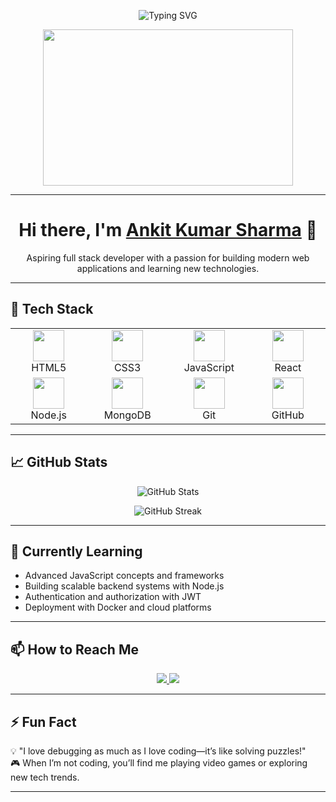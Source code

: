 <!-- Header Image -->
<p align="center">
  <img src="https://readme-typing-svg.herokuapp.com?font=Fira+Code&size=24&pause=1000&color=F7F7F7&width=435&lines=Hello!+I'm+a+Full+Stack+Developer;Welcome+to+My+GitHub+Profile" alt="Typing SVG" />
</p>

<p align="center">
  <img src="https://media.giphy.com/media/qgQUggAC3Pfv687qPC/giphy.gif" width="400" height="250" />
</p>

---

<h1 align="center"> Hi there, I'm <a href="https://github.com/ankit-604">Ankit Kumar Sharma</a> 👋</h1>

<p align="center">
    Aspiring full stack developer with a passion for building modern web applications and learning new technologies.
</p>

---

## 🚀 Tech Stack

<table align="center">
  <tr>
    <td align="center" width="140">
      <img src="https://cdn.jsdelivr.net/gh/devicons/devicon/icons/html5/html5-original.svg" width="50" height="50" />
      <br />HTML5
    </td>
    <td align="center" width="140">
      <img src="https://cdn.jsdelivr.net/gh/devicons/devicon/icons/css3/css3-original.svg" width="50" height="50" />
      <br />CSS3
    </td>
    <td align="center" width="140">
      <img src="https://cdn.jsdelivr.net/gh/devicons/devicon/icons/javascript/javascript-original.svg" width="50" height="50" />
      <br />JavaScript
    </td>
    <td align="center" width="140">
      <img src="https://cdn.jsdelivr.net/gh/devicons/devicon/icons/react/react-original.svg" width="50" height="50" />
      <br />React
    </td>
  </tr>
  <tr>
    <td align="center" width="140">
      <img src="https://cdn.jsdelivr.net/gh/devicons/devicon/icons/nodejs/nodejs-original.svg" width="50" height="50" />
      <br />Node.js
    </td>
    <td align="center" width="140">
      <img src="https://cdn.jsdelivr.net/gh/devicons/devicon/icons/mongodb/mongodb-original.svg" width="50" height="50" />
      <br />MongoDB
    </td>
    <td align="center" width="140">
      <img src="https://cdn.jsdelivr.net/gh/devicons/devicon/icons/git/git-original.svg" width="50" height="50" />
      <br />Git
    </td>
    <td align="center" width="140">
      <img src="https://cdn.jsdelivr.net/gh/devicons/devicon/icons/github/github-original.svg" width="50" height="50" />
      <br />GitHub
    </td>
  </tr>
</table>

---

## 📈 GitHub Stats

<p align="center">
  <img src="https://github-readme-stats.vercel.app/api?username=ankit-604&show_icons=true&theme=radical" alt="GitHub Stats" />
</p>

<p align="center">
  <img src="https://github-readme-streak-stats.herokuapp.com/?user=ankit-604&theme=dark" alt="GitHub Streak" />
</p>

---

## 🌱 Currently Learning

- Advanced JavaScript concepts and frameworks  
- Building scalable backend systems with Node.js  
- Authentication and authorization with JWT  
- Deployment with Docker and cloud platforms  

---

## 📫 How to Reach Me

<p align="center">
  <a href="mailto:kr704666@gmail.com">
    <img src="https://img.shields.io/badge/-Email-D14836?style=for-the-badge&logo=gmail&logoColor=white" />
  </a>
  <a href="https://www.linkedin.com/in/ankit-kumar-sharma-6530b1154">
    <img src="https://img.shields.io/badge/-LinkedIn-0077B5?style=for-the-badge&logo=linkedin&logoColor=white" />
  </a>
</p>

---

## ⚡ Fun Fact

💡 "I love debugging as much as I love coding—it’s like solving puzzles!"  
🎮 When I’m not coding, you’ll find me playing video games or exploring new tech trends.

---


